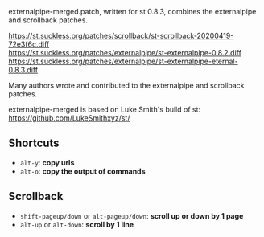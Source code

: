externalpipe-merged.patch, written for st 0.8.3, combines the externalpipe and scrollback patches.

https://st.suckless.org/patches/scrollback/st-scrollback-20200419-72e3f6c.diff  
https://st.suckless.org/patches/externalpipe/st-externalpipe-0.8.2.diff  
https://st.suckless.org/patches/externalpipe/st-externalpipe-eternal-0.8.3.diff

Many authors wrote and contributed to the externalpipe and scrollback patches.

externalpipe-merged is based on Luke Smith's build of st:  
https://github.com/LukeSmithxyz/st/

## Shortcuts  
+ `alt-y`: **copy urls**  
+ `alt-o`: **copy the output of commands**  

## Scrollback  
+ `shift-pageup/down` or `alt-pageup/down`: **scroll up or down by 1 page**  
+ `alt-up` or `alt-down`: **scroll by 1 line**  
